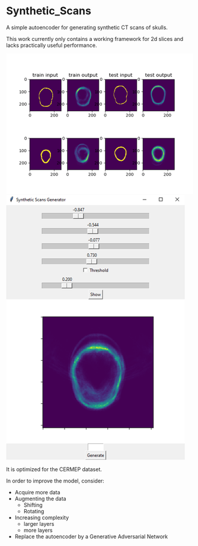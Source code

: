 # Synthetic_Scans
A simple autoencoder for generating synthetic CT scans of skulls.

This work currently only contains a working framework for 2d slices and lacks practically useful performance. 

![plot](./plots/results.png)
![plot](./plots/GUI.png)

It is optimized for the CERMEP dataset.

In order to improve the model, consider:
- Acquire more data
- Augmenting the data
  - Shifting
  - Rotating
- Increasing complexity
  - larger layers
  - more layers
- Replace the autoencoder by a Generative Adversarial Network
